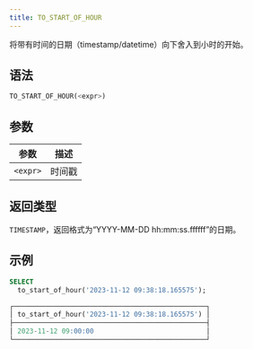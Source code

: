 ```yaml
---
title: TO_START_OF_HOUR
---
```


将带有时间的日期（timestamp/datetime）向下舍入到小时的开始。
## 语法

```sql
TO_START_OF_HOUR(<expr>)
```

## 参数

| 参数      | 描述       |
|-----------|------------|
| `<expr>`  | 时间戳     |

## 返回类型

`TIMESTAMP`，返回格式为“YYYY-MM-DD hh:mm:ss.ffffff”的日期。

## 示例

```sql
SELECT
  to_start_of_hour('2023-11-12 09:38:18.165575');

┌────────────────────────────────────────────────┐
│ to_start_of_hour('2023-11-12 09:38:18.165575') │
├────────────────────────────────────────────────┤
│ 2023-11-12 09:00:00                            │
└────────────────────────────────────────────────┘
```